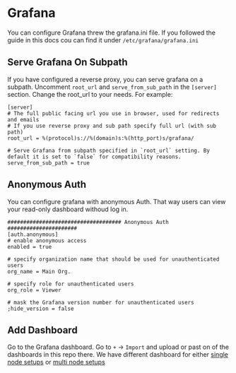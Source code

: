# Grafana

You can configure Grafana threw the grafana.ini file. If you followed the guide in this docs cou can find it under `/etc/grafana/grafana.ini
`

## Serve Grafana On Subpath

If you have configured a reverse proxy, you can serve grafana on a subpath.
Uncomment `root_url` and `serve_from_sub_path` in the `[server]` section. Change the root_url to your needs. For example:
```
[server]
# The full public facing url you use in browser, used for redirects and emails
# If you use reverse proxy and sub path specify full url (with sub path)
root_url = %(protocol)s://%(domain)s:%(http_port)s/grafana/

# Serve Grafana from subpath specified in `root_url` setting. By default it is set to `false` for compatibility reasons.
serve_from_sub_path = true
```

## Anonymous Auth

You can configure grafana with anonymous Auth. That way users can view your read-only dashboard withoud log in.

```
#################################### Anonymous Auth ######################
[auth.anonymous]
# enable anonymous access
enabled = true

# specify organization name that should be used for unauthenticated users
org_name = Main Org.

# specify role for unauthenticated users
org_role = Viewer

# mask the Grafana version number for unauthenticated users
;hide_version = false
```

## Add Dashboard

Go to the Grafana dashboard. Go to `+` -> `Import` and upload or past on of the dashboards in this repo there.
We have different dashboard for either [single node setups](https://github.com/Dr-Electron/iota-grafana/tree/main/configs/single-node/grafana)
or [multi node setups]() 
<!-- TO-DO --->
 